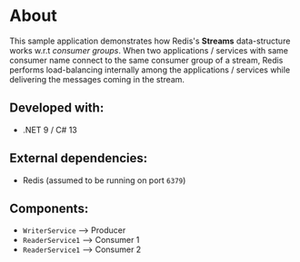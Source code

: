 # About

This sample application demonstrates how Redis's **Streams** data-structure works w.r.t _consumer groups_.
When two applications / services with same consumer name connect to the same consumer group of a stream,
Redis performs load-balancing internally among the applications / services while delivering the messages
coming in the stream.

## Developed with:
- .NET 9 / C# 13

## External dependencies:
- Redis (assumed to be running on port `6379`)

## Components:
- `WriterService` --> Producer
- `ReaderService1` --> Consumer 1
- `ReaderService1` --> Consumer 2
